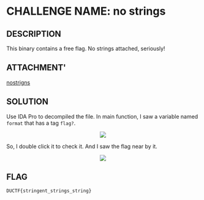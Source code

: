# CHALLENGE NAME: no strings

## DESCRIPTION

This binary contains a free flag. No strings attached, seriously!

## ATTACHMENT'

[nostrigns](https://play.duc.tf/files/0b78da27e56eb98265e97fceb0ee7e3d/nostrings?token=eyJ1c2VyX2lkIjoyNDM3LCJ0ZWFtX2lkIjoxNDA4LCJmaWxlX2lkIjo3N30.YVH7Jw.jRiMceELMJW9rEppVnZ2oeVPpVs)

## SOLUTION

Use IDA Pro to decompiled the file. In main function, I saw a variable named `format` that has a tag `flag?`.
<p align = center>
  <img src="https://user-images.githubusercontent.com/84057292/134955540-a71d265a-0a3c-427a-9b3d-f03d9761d4dd.png">
</p>

So, I double click it to check it. And I saw the flag near by it.

<p align = center>
  <img src="https://user-images.githubusercontent.com/84057292/134955722-f0795f19-be88-4665-ba48-8527dd18b236.png">
</p>

## FLAG

`DUCTF{stringent_strings_string}`
